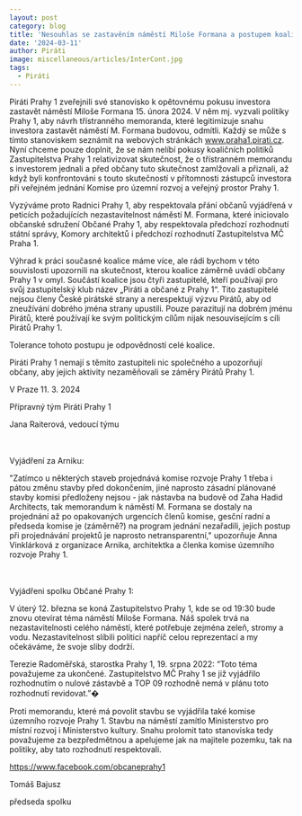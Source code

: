 ```yaml
---
layout: post
category: blog
title: 'Nesouhlas se zastavěním náměstí Miloše Formana a postupem koalice Prahy 1'
date: '2024-03-11'
author: Piráti
image: miscellaneous/articles/InterCont.jpg
tags:
  - Piráti
---
```



Piráti Prahy 1 zveřejnili své stanovisko k opětovnému pokusu investora zastavět náměstí Miloše Formana 15. února 2024.  V něm mj. vyzvali politiky Prahy 1, aby návrh třístranného memoranda, které legitimizuje snahu investora zastavět náměstí M. Formana budovou, odmítli. Každý se může s tímto stanoviskem seznámit na webových stránkách www.praha1.pirati.cz.  Nyní chceme pouze doplnit, že se nám nelíbí pokusy koaličních politiků Zastupitelstva Prahy 1 relativizovat skutečnost, že o třístranném memorandu s investorem jednali a před občany tuto skutečnost zamlžovali a přiznali, až když byli konfrontováni s touto skutečností v přítomnosti zástupců investora při veřejném jednání Komise pro územní rozvoj a veřejný prostor Prahy 1.

Vyzýváme proto Radnici Prahy 1, aby respektovala přání občanů vyjádřená v peticích požadujících nezastavitelnost náměstí M. Formana, které iniciovalo občanské sdružení Občané Prahy 1, aby respektovala předchozí rozhodnutí státní správy, Komory architektů i předchozí rozhodnutí Zastupitelstva MČ Praha 1. 

Výhrad k práci současné koalice máme více, ale rádi bychom v této souvislosti upozornili na skutečnost, kterou koalice záměrně uvádí občany Prahy 1 v omyl. Součástí koalice jsou čtyři zastupitelé, kteří používají pro svůj zastupitelský klub název „Piráti a občané z Prahy 1“. Tito zastupitelé nejsou členy České pirátské strany a nerespektují výzvu Pirátů, aby od zneužívání dobrého jména strany upustili. Pouze parazitují na dobrém jménu Pirátů, které používají ke svým politickým cílům nijak nesouvisejícím s cíli Pirátů Prahy 1.

Tolerance tohoto postupu je odpovědností celé koalice.

Piráti Prahy 1 nemají s těmito zastupiteli nic společného a upozorňují občany, aby jejich aktivity nezaměňovali se záměry Pirátů Prahy 1.

V Praze 11. 3. 2024

Přípravný tým Piráti Prahy 1

Jana Raiterová, vedoucí týmu

<br><br>
Vyjádření za Arniku:

"Zatímco u některých staveb projednává komise rozvoje Prahy 1 třeba i pátou změnu stavby před dokončením, jiné naprosto zásadní plánované stavby komisi předloženy nejsou - jak nástavba na budově od Zaha Hadid Architects, tak memorandum k náměstí M. Formana se dostaly na projednání až po opakovaných urgencích členů komise, gesční radní a předseda komise je (záměrně?) na program jednání nezařadili, jejich postup při projednávání projektů je naprosto netransparentní," upozorňuje Anna Vinklárková z organizace Arnika, architektka a členka komise územního rozvoje Prahy 1.

<br><br>
Vyjádřeni spolku Občané Prahy 1: 

V úterý 12. března se koná Zastupitelstvo Prahy 1, kde se od 19:30 bude znovu otevírat téma náměstí Miloše Formana. Náš spolek trvá na nezastavitelnosti celého náměstí, které potřebuje zejména zeleň, stromy a vodu. Nezastavitelnost slíbili politici napříč celou reprezentací a my očekáváme, že svoje sliby dodrží.

Terezie Radoměřská, starostka Prahy 1, 19. srpna 2022: “Toto téma považujeme za ukončené. Zastupitelstvo MČ Prahy 1 se již vyjádřilo rozhodnutím o nulové zástavbě a TOP 09 rozhodně nemá v plánu toto rozhodnutí revidovat.”�
<br>

Proti memorandu, které má povolit stavbu se vyjádřila také komise územního rozvoje Prahy 1. Stavbu na náměstí zamítlo Ministerstvo pro místní rozvoj i Ministerstvo kultury. Snahu prolomit tato stanoviska tedy považujeme za bezpředmětnou a apelujeme jak na majitele pozemku, tak na politiky, aby tato rozhodnutí respektovali.

https://www.facebook.com/obcaneprahy1

Tomáš Bajusz

předseda spolku

